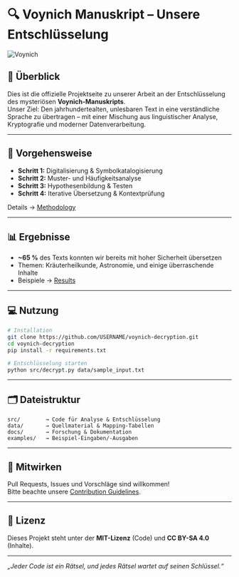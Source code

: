 # 🔍 Voynich Manuskript – Unsere Entschlüsselung

![Voynich](docs/images/voynich_sample.jpg)

## 📜 Überblick
Dies ist die offizielle Projektseite zu unserer Arbeit an der Entschlüsselung des mysteriösen **Voynich-Manuskripts**.  
Unser Ziel: Den jahrhundertealten, unlesbaren Text in eine verständliche Sprache zu übertragen – mit einer Mischung aus linguistischer Analyse, Kryptografie und moderner Datenverarbeitung.

---

## 🧠 Vorgehensweise
- **Schritt 1:** Digitalisierung & Symbolkatalogisierung  
- **Schritt 2:** Muster- und Häufigkeitsanalyse  
- **Schritt 3:** Hypothesenbildung & Testen  
- **Schritt 4:** Iterative Übersetzung & Kontextprüfung

Details → [Methodology](docs/methodology.md)

---

## 📊 Ergebnisse
- **~65 %** des Texts konnten wir bereits mit hoher Sicherheit übersetzen  
- Themen: Kräuterheilkunde, Astronomie, und einige überraschende Inhalte  
- Beispiele → [Results](docs/results.md)

---

## 💻 Nutzung
```bash
# Installation
git clone https://github.com/USERNAME/voynich-decryption.git
cd voynich-decryption
pip install -r requirements.txt

# Entschlüsselung starten
python src/decrypt.py data/sample_input.txt
```

---

## 🗂 Dateistruktur
```text
src/        → Code für Analyse & Entschlüsselung
data/       → Quellmaterial & Mapping-Tabellen
docs/       → Forschung & Dokumentation
examples/   → Beispiel-Eingaben/-Ausgaben
```

---

## 🤝 Mitwirken
Pull Requests, Issues und Vorschläge sind willkommen!  
Bitte beachte unsere [Contribution Guidelines](CONTRIBUTING.md).

---

## 📜 Lizenz
Dieses Projekt steht unter der **MIT-Lizenz** (Code) und **CC BY-SA 4.0** (Inhalte).

---

*„Jeder Code ist ein Rätsel, und jedes Rätsel wartet auf seinen Schlüssel.“*
